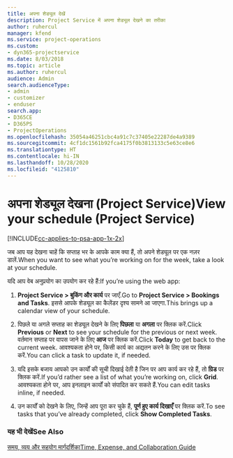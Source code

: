 ```yaml
---
title: अपना शेड्यूल देखें
description: Project Service में अपना शेड्यूल देखने का तरीका
author: ruhercul
manager: kfend
ms.service: project-operations
ms.custom:
- dyn365-projectservice
ms.date: 8/03/2018
ms.topic: article
ms.author: ruhercul
audience: Admin
search.audienceType:
- admin
- customizer
- enduser
search.app:
- D365CE
- D365PS
- ProjectOperations
ms.openlocfilehash: 35054a46251cbc4a91c7c37405e22287de4a9389
ms.sourcegitcommit: 4cf1dc1561b92fca4175f0b3813133c5e63ce8e6
ms.translationtype: HT
ms.contentlocale: hi-IN
ms.lasthandoff: 10/28/2020
ms.locfileid: "4125810"
---
```

# <a name="view-your-schedule-project-service"></a><span data-ttu-id="a22e7-103">अपना शेड्यूल देखना (Project Service)</span><span class="sxs-lookup"><span data-stu-id="a22e7-103">View your schedule (Project Service)</span></span>

[!INCLUDE[cc-applies-to-psa-app-1x-2x](../includes/cc-applies-to-psa-app-1x-2x.md)]

<span data-ttu-id="a22e7-104">जब आप यह देखना चाहें कि सप्ताह भर के आपके काम क्या हैं, तो अपने शेड्यूल पर एक नज़र डालें.</span><span class="sxs-lookup"><span data-stu-id="a22e7-104">When you want to see what you’re working on for the week, take a look at your schedule.</span></span>  
  
 <span data-ttu-id="a22e7-105">यदि आप वेब अनुप्रयोग का उपयोग कर रहे हैं:</span><span class="sxs-lookup"><span data-stu-id="a22e7-105">If you’re using the web app:</span></span>  
  
1.  <span data-ttu-id="a22e7-106">**Project Service > बुकिंग और कार्य** पर जाएँ.</span><span class="sxs-lookup"><span data-stu-id="a22e7-106">Go to **Project Service > Bookings and Tasks**.</span></span> <span data-ttu-id="a22e7-107">इससे आपके शेड्यूल का कैलेंडर दृश्य सामने आ जाएगा.</span><span class="sxs-lookup"><span data-stu-id="a22e7-107">This brings up a calendar view of your schedule.</span></span>  
  
2.  <span data-ttu-id="a22e7-108">पिछले या अगले सप्ताह का शेड्यूल देखने के लिए **पिछला** या **अगला** पर क्लिक करें.</span><span class="sxs-lookup"><span data-stu-id="a22e7-108">Click **Previous** or **Next** to see your schedule for the previous or next week.</span></span> <span data-ttu-id="a22e7-109">वर्तमान सप्ताह पर वापस जाने के लिए **आज** पर क्लिक करें.</span><span class="sxs-lookup"><span data-stu-id="a22e7-109">Click **Today** to get back to the current week.</span></span> <span data-ttu-id="a22e7-110">आवश्यकता होने पर, किसी कार्य का अद्यतन करने के लिए उस पर क्लिक करें.</span><span class="sxs-lookup"><span data-stu-id="a22e7-110">You can click a task to update it, if needed.</span></span>  
  
3.  <span data-ttu-id="a22e7-111">यदि इसके बजाय आपको उन कार्यों की सूची दिखाई देती है जिन पर आप कार्य कर रहे हैं, तो **ग्रिड** पर क्लिक करें.</span><span class="sxs-lookup"><span data-stu-id="a22e7-111">If you’d rather see a list of what you’re working on, click **Grid**.</span></span> <span data-ttu-id="a22e7-112">आवश्यकता होने पर, आप इनलाइन कार्यों को संपादित कर सकते हैं.</span><span class="sxs-lookup"><span data-stu-id="a22e7-112">You can edit tasks inline, if needed.</span></span>  
  
4.  <span data-ttu-id="a22e7-113">उन कार्यों को देखने के लिए, जिन्हें आप पूरा कर चुके हैं, **पूर्ण हुए कार्य दिखाएँ** पर क्लिक करें.</span><span class="sxs-lookup"><span data-stu-id="a22e7-113">To see tasks that you’ve already completed, click **Show Completed Tasks**.</span></span>  
  
### <a name="see-also"></a><span data-ttu-id="a22e7-114">यह भी देखें</span><span class="sxs-lookup"><span data-stu-id="a22e7-114">See Also</span></span>  
 [<span data-ttu-id="a22e7-115">समय, व्यय और सहयोग मार्गदर्शिका</span><span class="sxs-lookup"><span data-stu-id="a22e7-115">Time, Expense, and Collaboration Guide</span></span>](../psa/time-expense-collaboration-guide.md)
